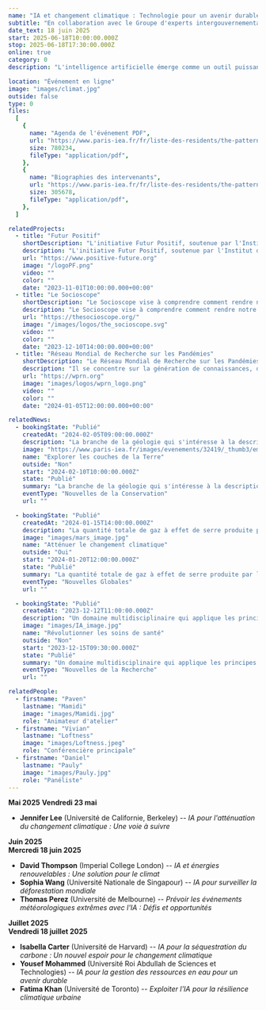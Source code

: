 ```yaml
---
name: "IA et changement climatique : Technologie pour un avenir durable"
subtitle: "En collaboration avec le Groupe d'experts intergouvernemental sur l'évolution du climat (GIEC) et l'Université d'Oxford"
date_text: 18 juin 2025
start: 2025-06-18T10:00:00.000Z
stop: 2025-06-18T17:30:00.000Z
online: true
category: 0
description: "L'intelligence artificielle émerge comme un outil puissant dans la lutte contre le changement climatique. Cet événement explorera comment l'IA peut contribuer à réduire les émissions de carbone, à prévoir les modèles climatiques et à développer des solutions durables pour l'avenir. Les principaux intervenants incluent la Dr Emma Davis, climatologue et chercheuse en IA à l'Université d'Oxford, et le Dr Carlos Gutierrez, membre du Groupe d'experts intergouvernemental sur l'évolution du climat (GIEC). L'événement sera modéré par la Professeure Elena Rossi, Directrice du Laboratoire de recherche environnementale au MIT."

location: "Événement en ligne"
image: "images/climat.jpg"
outside: false
type: 0
files:
  [
    {
      name: "Agenda de l'événement PDF",
      url: "https://www.paris-iea.fr/fr/liste-des-residents/the-pattern-theory-of-compassion",
      size: 780234,
      fileType: "application/pdf",
    },
    {
      name: "Biographies des intervenants",
      url: "https://www.paris-iea.fr/fr/liste-des-residents/the-pattern-theory-of-compassion",
      size: 305678,
      fileType: "application/pdf",
    },
  ]

relatedProjects:
  - title: "Futur Positif"
    shortDescription: "L'initiative Futur Positif, soutenue par l'Institut d'études avancées de Paris et la Fondation 2100"
    description: "L'initiative Futur Positif, soutenue par l'Institut d'études avancées de Paris et la Fondation 2100, vise à faire connaître les travaux de prospective."
    url: "https://www.positive-future.org"
    image: "/logoPF.png"
    video: ""
    color: ""
    date: "2023-11-01T10:00:00.000+00:00"
  - title: "Le Socioscope"
    shortDescription: "Le Socioscope vise à comprendre comment rendre notre monde plus durable, notamment en matière d'alimentation."
    description: "Le Socioscope vise à comprendre comment rendre notre monde plus durable, notamment en matière d'alimentation."
    url: "https://thesocioscope.org/"
    image: "/images/logos/the_socioscope.svg"
    video: ""
    color: ""
    date: "2023-12-10T14:00:00.000+00:00"
  - title: "Réseau Mondial de Recherche sur les Pandémies"
    shortDescription: "Le Réseau Mondial de Recherche sur les Pandémies (WPRN) se consacre à faciliter la collaboration internationale en matière de recherche sur les pandémies."
    description: "Il se concentre sur la génération de connaissances, de données et d'outils pouvant être partagés entre les nations pour mieux comprendre et combattre les pandémies. Grâce à des partenariats avec des institutions telles que l'Institut d'Études Avancées de Paris (Paris IAS), le WPRN réunit des experts de premier plan pour relever les défis complexes posés par les crises sanitaires mondiales."
    url: "https://wprn.org"
    image: "images/logos/wprn_logo.png"
    video: ""
    color: ""
    date: "2024-01-05T12:00:00.000+00:00"

relatedNews:
  - bookingState: "Publié"
    createdAt: "2024-02-05T09:00:00.000Z"
    description: "La branche de la géologie qui s'intéresse à la description et à la classification des roches."
    image: "https://www.paris-iea.fr/images/evenements/32419/_thumb3/emily-morter-8xaa0f9yqne-unsplash.jpg"
    name: "Explorer les couches de la Terre"
    outside: "Non"
    start: "2024-02-10T10:00:00.000Z"
    state: "Publié"
    summary: "La branche de la géologie qui s'intéresse à la description et à la classification des roches."
    eventType: "Nouvelles de la Conservation"
    url: ""

  - bookingState: "Publié"
    createdAt: "2024-01-15T14:00:00.000Z"
    description: "La quantité totale de gaz à effet de serre produite par les activités humaines, mesurée en équivalents dioxyde de carbone."
    image: "images/mars_image.jpg"
    name: "Atténuer le changement climatique"
    outside: "Oui"
    start: "2024-01-20T12:00:00.000Z"
    state: "Publié"
    summary: "La quantité totale de gaz à effet de serre produite par les activités humaines, mesurée en équivalents dioxyde de carbone."
    eventType: "Nouvelles Globales"
    url: ""

  - bookingState: "Publié"
    createdAt: "2023-12-12T11:00:00.000Z"
    description: "Un domaine multidisciplinaire qui applique les principes de l'ingénierie à la médecine et à la biologie à des fins de soins de santé."
    image: "images/IA_image.jpg"
    name: "Révolutionner les soins de santé"
    outside: "Non"
    start: "2023-12-15T09:30:00.000Z"
    state: "Publié"
    summary: "Un domaine multidisciplinaire qui applique les principes de l'ingénierie à la médecine et à la biologie à des fins de soins de santé."
    eventType: "Nouvelles de la Recherche"
    url: ""

relatedPeople:
  - firstname: "Paven"
    lastname: "Mamidi"
    image: "images/Mamidi.jpg"
    role: "Animateur d'atelier"
  - firstname: "Vivian"
    lastname: "Loftness"
    image: "images/Loftness.jpeg"
    role: "Conférencière principale"
  - firstname: "Daniel"
    lastname: "Pauly"
    image: "images/Pauly.jpg"
    role: "Panéliste"
---
```


**Mai 2025**
**Vendredi 23 mai**

- **Jennifer Lee** (Université de Californie, Berkeley) -- _IA pour l'atténuation du changement climatique : Une voie à suivre_

**Juin 2025**  
**Mercredi 18 juin 2025**

- **David Thompson** (Imperial College London) -- _IA et énergies renouvelables : Une solution pour le climat_
- **Sophia Wang** (Université Nationale de Singapour) -- _IA pour surveiller la déforestation mondiale_
- **Thomas Perez** (Université de Melbourne) -- _Prévoir les événements météorologiques extrêmes avec l'IA : Défis et opportunités_

**Juillet 2025**  
**Vendredi 18 juillet 2025**

- **Isabella Carter** (Université de Harvard) -- _IA pour la séquestration du carbone : Un nouvel espoir pour le changement climatique_
- **Yousef Mohammed** (Université Roi Abdullah de Sciences et Technologies) -- _IA pour la gestion des ressources en eau pour un avenir durable_
- **Fatima Khan** (Université de Toronto) -- _Exploiter l'IA pour la résilience climatique urbaine_
